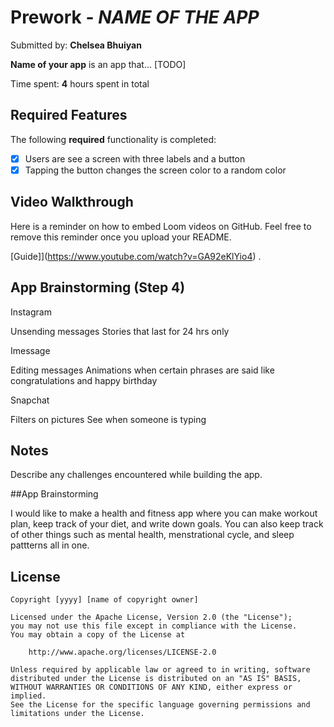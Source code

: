 # Prework - *NAME OF THE APP*

Submitted by: **Chelsea Bhuiyan**

**Name of your app** is an app that... [TODO] 

Time spent: **4** hours spent in total

## Required Features

The following **required** functionality is completed:

- [x] Users are see a screen with three labels and a button
- [x] Tapping the button changes the screen color to a random color
 
## Video Walkthrough

Here is a reminder on how to embed Loom videos on GitHub. Feel free to remove this reminder once you upload your README. 

[Guide]](https://www.youtube.com/watch?v=GA92eKlYio4) .

## App Brainstorming (Step 4)

Instagram

Unsending messages 
Stories that last for 24 hrs only


Imessage

Editing messages
Animations when certain phrases are said like congratulations and happy birthday


Snapchat

Filters on pictures
See when someone is typing


## Notes

Describe any challenges encountered while building the app.

##App Brainstorming

I would like to make a health and fitness app where you can make workout plan, keep track of your diet, and write down goals. You can also keep track of other things such as mental health, menstrational cycle, and sleep pattterns all in one.

## License

    Copyright [yyyy] [name of copyright owner]

    Licensed under the Apache License, Version 2.0 (the "License");
    you may not use this file except in compliance with the License.
    You may obtain a copy of the License at

        http://www.apache.org/licenses/LICENSE-2.0

    Unless required by applicable law or agreed to in writing, software
    distributed under the License is distributed on an "AS IS" BASIS,
    WITHOUT WARRANTIES OR CONDITIONS OF ANY KIND, either express or implied.
    See the License for the specific language governing permissions and
    limitations under the License.
